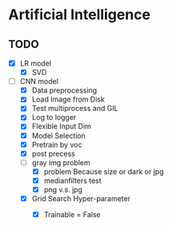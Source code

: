 # Artificial Intelligence 

## TODO 
- [X] LR model
    - [X] SVD 
        
- [ ] CNN model 
    - [X] Data preprocessing 
    - [X] Load Image from Disk 
    - [x] Test multiprocess and GIL 
    - [x] Log to logger 
    - [x] Flexible Input Dim 
    - [x] Model Selection 
    - [x] Pretrain by voc
    - [x] post precess
    - [ ] gray img problem
        - [x] problem Because size or dark or jpg 
        - [x] medianfilters test 
        - [x] png v.s. jpg    
    - [x] Grid Search Hyper-parameter 
        - [x] Trainable = False
    
    
